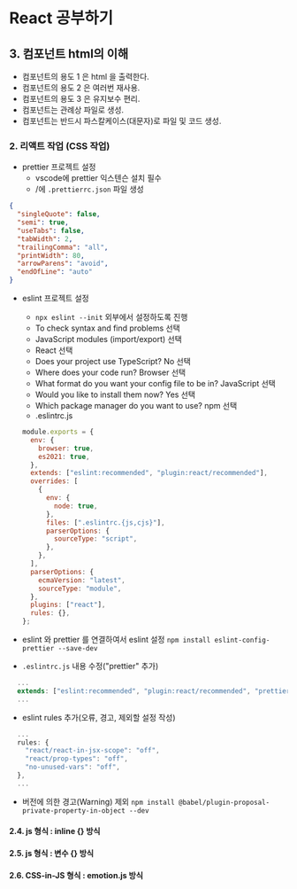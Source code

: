 # React 공부하기

## 3. 컴포넌트 html의 이해

- 컴포넌트의 용도 1 은 html 을 출력한다.
- 컴포넌트의 용도 2 은 여러번 재사용.
- 컴포넌트의 용도 3 은 유지보수 편리.
- 컴포넌트는 관례상 파일로 생성.
- 컴포넌트는 반드시 파스칼케이스(대문자)로 파일 및 코드 생성.

### 2. 리액트 작업 (CSS 작업)

- prettier 프로젝트 설정
  - vscode에 prettier 익스텐슨 설치 필수
  - /에 `.prettierrc.json` 파일 생성

```json
{
  "singleQuote": false,
  "semi": true,
  "useTabs": false,
  "tabWidth": 2,
  "trailingComma": "all",
  "printWidth": 80,
  "arrowParens": "avoid",
  "endOfLine": "auto"
}
```

- eslint 프로젝트 설정

  - `npx eslint --init` 외부에서 설정하도록 진행
  - To check syntax and find problems 선택
  - JavaScript modules (import/export) 선택
  - React 선택
  - Does your project use TypeScript? No 선택
  - Where does your code run? Browser 선택
  - What format do you want your config file to be in? JavaScript 선택
  - Would you like to install them now? Yes 선택
  - Which package manager do you want to use? npm 선택
  - .eslintrc.js

  ```js
  module.exports = {
    env: {
      browser: true,
      es2021: true,
    },
    extends: ["eslint:recommended", "plugin:react/recommended"],
    overrides: [
      {
        env: {
          node: true,
        },
        files: [".eslintrc.{js,cjs}"],
        parserOptions: {
          sourceType: "script",
        },
      },
    ],
    parserOptions: {
      ecmaVersion: "latest",
      sourceType: "module",
    },
    plugins: ["react"],
    rules: {},
  };
  ```

- eslint 와 prettier 를 연결하여서 eslint 설정
  `npm install eslint-config-prettier --save-dev`
- `.eslintrc.js` 내용 수정("prettier" 추가)

```js
  ...
  extends: ["eslint:recommended", "plugin:react/recommended", "prettier"],
  ...
```

- eslint rules 추가(오류, 경고, 제외할 설정 작성)

```js
  ...
  rules: {
    "react/react-in-jsx-scope": "off",
    "react/prop-types": "off",
    "no-unused-vars": "off",
  },
  ...
```

- 버전에 의한 경고(Warning) 제외
  `npm install @babel/plugin-proposal-private-property-in-object --dev`

#### 2.4. js 형식 : inline {} 방식

#### 2.5. js 형식 : 변수 {} 방식

#### 2.6. CSS-in-JS 형식 : emotion.js 방식
